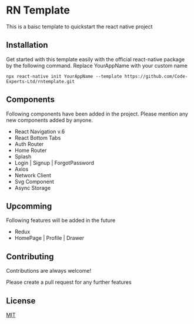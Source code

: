 
# RN Template

This is a baisc template to quickstart the react native project



## Installation

Get started with this template easily with the official react-native package by the following command. Replace YourAppName with your custom name

```
npx react-native init YourAppName --template https://github.com/Code-Experts-Ltd/rntemplate.git
```



## Components

Following components have been added in the project. Please mention any new components added by anyone.

* React Navigation v.6
* React Bottom Tabs
* Auth Router
* Home Router
* Splash
* Login | Signup | ForgotPassword 
* Axios
* Network Client
* Svg Component
* Async Storage
## Upcomming

Following features will be added in the future

* Redux
* HomePage | Profile | Drawer 

## Contributing

Contributions are always welcome!

Please create a pull request for any further features



## License

[MIT](https://choosealicense.com/licenses/mit/)

